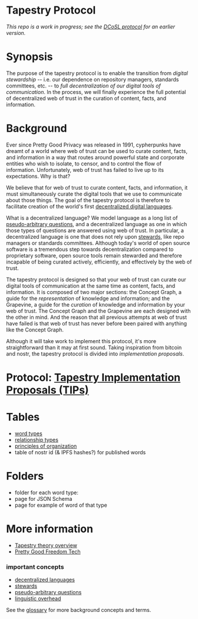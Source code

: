 Tapestry Protocol
=====

*This repo is a work in progress; see the [DCoSL protocol](https://github.com/wds4/DCoSL) for an earlier version.*

# Synopsis

The purpose of the tapestry protocol is to enable the transition from *digital stewardship* -- i.e. our dependence on repository managers, standards committees, etc. -- to *full decentralization of our digital tools of communication*. In the process, we will finally experience the full potential of decentralized web of trust in the curation of content, facts, and information.

# Background

Ever since Pretty Good Privacy was released in 1991, cypherpunks have dreamt of a world where web of trust can be used to curate content, facts, and information in a way that routes around powerful state and corporate entities who wish to isolate, to censor, and to control the flow of information. Unfortunately, web of trust has failed to live up to its expectations. Why is that?

We believe that for web of trust to curate content, facts, and information, it must simultaneously curate the digital tools that we use to communicate about those things. The goal of the tapestry protocol is therefore to facilitate creation of the world's first [decentralized digital languages](https://github.com/wds4/tapestry-protocol/blob/main/glossary/decentralizedLanguage.md).

What is a decentralized language? We model language as a long list of [pseudo-arbitrary questions](https://github.com/wds4/tapestry-protocol/blob/main/glossary/pseudoArbitrary.md), and a decentralized language as one in which those types of questions are answered using web of trust. In particular, a decentralized language is one that does not rely upon [stewards](https://github.com/wds4/tapestry-protocol/blob/main/glossary/steward.md), like repo managers or standards committees. Although today's world of open source software is a tremendous step towards decentralization compared to proprietary software, open source tools remain stewarded and therefore incapable of being curated actively, efficiently, and effectively by the web of trust.

The tapestry protocol is designed so that your web of trust can curate our digital tools of communication at the same time as content, facts, and information. It is composed of two major sections: the Concept Graph, a guide for the *representation* of knowledge and information; and the Grapevine, a guide for the *curation* of knowledge and information by your web of trust. The Concept Graph and the Grapevine are each designed with the other in mind. And the reason that all previous attempts at web of trust have failed is that web of trust has never before been paired with anything like the Concept Graph.

Although it will take work to implement this protocol, it's more straightforward than it may at first sound. Taking inspiration from bitcoin and nostr, the tapestry protocol is divided into *implementation proposals*.

# Protocol: [Tapestry Implementation Proposals (TIPs)](https://github.com/wds4/tapestry-protocol/blob/main/tips/README.md)

# Tables

- [word types](tips/tables/wordTypes.md)
- [relationship types](tips/tables/relationshipTypes.md)
- [principles of organization](tips/tables/principlesOfOrganization.md)
- table of nostr id (& IPFS hashes?) for published words

# Folders
- folder for each word type: 
- page for JSON Schema 
- page for example of word of that type

# More information

- [Tapestry theory overview](https://github.com/wds4/tapestry-protocol/blob/main/tapestry-theory/README.md)
- [Pretty Good Freedom Tech](pgf.tech)
### important concepts
- [decentralized languages](https://github.com/wds4/tapestry-protocol/blob/main/glossary/decentralizedLanguage.md)
- [stewards](https://github.com/wds4/tapestry-protocol/blob/main/glossary/steward.md)
- [pseudo-arbitrary questions](https://github.com/wds4/tapestry-protocol/blob/main/glossary/pseudoArbitrary.md)
- [linguistic overhead](https://github.com/wds4/tapestry-protocol/blob/main/glossary/linguisticOverhead.md)

See the [glossary](https://github.com/wds4/tapestry-protocol/blob/main/glossary) for more background concepts and terms.
